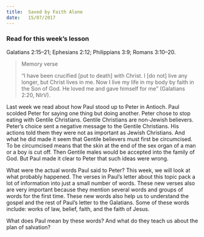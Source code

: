 ```yaml
---
title:  Saved by Faith Alone
date:   15/07/2017
---
```


### Read for this week’s lesson
Galatians 2:15–21; Ephesians 2:12; Philippians 3:9; Romans 3:10–20.

> <p>Memory verse</p>
> “I have been crucified [put to death] with Christ. I [do not] live any longer, but Christ lives in me. Now I live my life in my body by faith in the Son of God. He loved me and gave himself for me” (Galatians 2:20, NIrV).

Last week we read about how Paul stood up to Peter in Antioch. Paul scolded Peter for saying one thing but doing another. Peter chose to stop eating with Gentile Christians. Gentile Christians are non-Jewish believers. Peter’s choice sent a negative message to the Gentile Christians. His actions told them they were not as important as Jewish Christians. And what he did made it seem that Gentile believers must first be circumcised. To be circumcised means that the skin at the end of the sex organ of a man or a boy is cut off. Then Gentile males would be accepted into the family of God. But Paul made it clear to Peter that such ideas were wrong.

What were the actual words Paul said to Peter? This week, we will look at what probably happened. The verses in Paul’s letter about this topic pack a lot of information into just a small number of words. These new verses also are very important because they mention several words and groups of words for the first time. These new words also help us to understand the gospel and the rest of Paul’s letter to the Galatians. Some of these words include: works of law, belief, faith, and the faith of Jesus.

What does Paul mean by these words? And what do they teach us about the plan of salvation?
